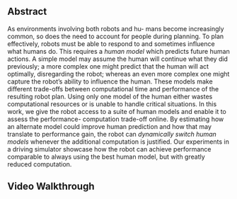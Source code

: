## Abstract
As environments involving both robots and hu- mans become increasingly common, so does the need to account for people during planning. To plan effectively, robots must be able to respond to and sometimes influence what humans do. This requires a _human model_ which predicts future human actions. A simple model may assume the human will continue what they did previously; a more complex one might predict that the human will act optimally, disregarding the robot; whereas an even more complex one might capture the robot’s ability to influence the human. These models make different trade-offs between computational time and performance of the resulting robot plan. Using only one model of the human either wastes computational resources or is unable to handle critical situations. In this work, we give the robot access to a suite of human models and enable it to assess the performance- computation trade-off online. By estimating how an alternate model could improve human prediction and how that may translate to performance gain, the robot can _dynamically switch human models_ whenever the additional computation is justified. Our experiments in a driving simulator showcase how the robot can achieve performance comparable to always using the best human model, but with greatly reduced computation.

## Video Walkthrough
